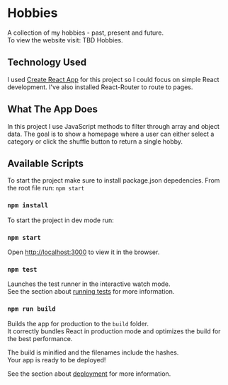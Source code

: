 # Hobbies

A collection of my hobbies - past, present and future.<br>
To view the website visit: TBD Hobbies.

## Technology Used

I used [Create React App](https://github.com/facebook/create-react-app) for this project so I could focus on simple React development. I've also installed React-Router to route to pages.

## What The App Does

In this project I use JavaScript methods to filter through array and object data. The goal is to show a homepage where a user can either select a category or click the shuffle button to return a single hobby.

## Available Scripts

To start the project make sure to install package.json depedencies. From the root file run:
`npm start`

### `npm install`

To start the project in dev mode run:
### `npm start`
Open [http://localhost:3000](http://localhost:3000) to view it in the browser.<br />




### `npm test`

Launches the test runner in the interactive watch mode.<br />
See the section about [running tests](https://facebook.github.io/create-react-app/docs/running-tests) for more information.

### `npm run build`

Builds the app for production to the `build` folder.<br />
It correctly bundles React in production mode and optimizes the build for the best performance.

The build is minified and the filenames include the hashes.<br />
Your app is ready to be deployed!

See the section about [deployment](https://facebook.github.io/create-react-app/docs/deployment) for more information.
